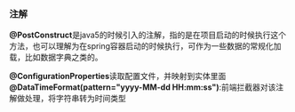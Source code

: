 ### 注解

**@PostConstruct**是java5的时候引入的注解，指的是在项目启动的时候执行这个方法，也可以理解为在spring容器启动的时候执行，可作为一些数据的常规化加载，比如数据字典之类的。

**@ConfigurationProperties**读取配置文件，并映射到实体里面
**@DataTimeFormat(pattern="yyyy-MM-dd HH:mm:ss")**:前端拦截器对该注解做处理，将字符串转为时间类型

